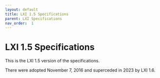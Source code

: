 ```yaml
---
layout: default
title: LXI 1.5 Specifications
parent: LXI Specifications
nav_order:  1
---
```

# LXI 1.5 Specifications

This is the LXI 1.5 version of  the specifications.

There were adopted November 7, 2016 and superceded in 2023 by LXI 1.6.

